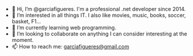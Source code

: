 - 👋 Hi, I’m @garciafigueres. I'm a professional .net developer since 2014.
- 👀 I’m interested in all things IT. I also like movies, music, books, soccer, basket, F1...
- 🌱 I’m currently learning web programming.
- 💞️ I’m looking to collaborate on anything I can consider interesting at the moment.
- 📫 How to reach me: garciafigueres@gmail.com

<!---
garciafigueres/garciafigueres is a ✨ special ✨ repository because its `README.md` (this file) appears on your GitHub profile.
You can click the Preview link to take a look at your changes.
--->
